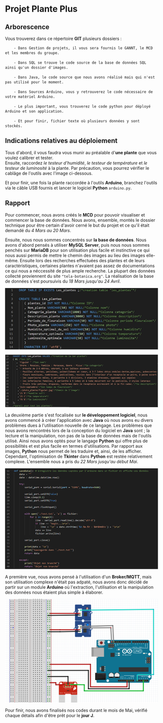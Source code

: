# Projet Plante Plus  

## Arborescence  

Vous trouverez dans ce répertoire **GIT** plusieurs dossiers :  

        - Dans Gestion de projets, il vous sera fournis le GANNT, le MCD et les membres du groupe.   

        - Dans SQL se trouve le code source de la base de données SQL ainsi qu'un dossier d'images.  

        - Dans Java, le code source que nous avons réalisé mais qui n'est pas utilisé pour le moment.  

        - Dans Sources Arduino, vous y retrouverez le code nécessaire de votre matèriel Arduino.  

        - Le plus important, vous trouverez le code python pour déployé Arduino et son application.  

        - Et pour finir, fichier texte où plusieurs données y sont stockés.


## Indications relatives au déploiement  


Tous d'abord, il vous faudra vous munir au préalable d'**une plante** que vous voulez calibrer et tester.  
Ensuite, raccordez _le testeur d'humidité_, _le testeur de température_ et _le testeur de luminosité_ à la plante. Par précaution, vous pourrez vérifier le cablâge de l'outils avec l'image ci-dessous.

Et pour finir, une fois la plante raccordée à l'outils **Arduino**, branchez l'outils via le câble USB fournis et lancer le logiciel **Python** `arduino.py`.  


## Rapport  

Pour commencer, nous avons créés le **MCD** pour pouvoir visualiser et commencer la base de données. Nous avons, ensemble, montés le dossier technique pour être certain d'avoir cerné le but du projet et ce qu'il était demandé du _4 Mars au 20 Mars_.  

Ensuite, nous nous sommes concentrés sur **la base de données**. Nous avons d'abord pensés à utiliser **MySQL Server**, puis nous nous sommes penchés sur **MariaDB** pour son utilisation plus facile et instinctive ce qui nous aussi permis de mettre le chemin des images au lieu des images elle-même. Ensuite lors des recherches effectuées des plantes et de leurs caractéristiques, certaines plantes n'avaient pas assez de documentations ce qui nous a néccessité de plus ample recherche. La plupart des données collecté proviennent du site `"tela-botanica.org"`. La réalisation de la base de données s'est poursuivis du _18 Mars jusqu'au 24 Avril_.  

![create](./SQL/codecreate.PNG)  
  
![insert](./SQL/codeinsert.PNG)  
  
La deuxième partie s'est focalisée sur **le développement logiciel**, nous avons commencé à créer l'application avec **Java** où nous avons eu divers problèmes dues à l'utilisation nouvelle de ce langage. Les problèmes que nous avons rencontrés lors de la conception du logiciel en **Java** sont ; la lecture et la manipulation, non pas de la base de données mais de l'outils utilisé. Ainsi nous avons optés pour le langage **Python** qui offre plus de possibilités et est plus facile en termes d'utilisations. Par rapport aux images, **Python** nous permet de les traduire et, ainsi, de les afficher. Cependant, l'optimisation de **Tkinter** dans **Python** est restée relativement complexe. L'ensemble nous a pris du _22 Mars jusqu'au début Mai_.  

![saveData](./images/saveData.PNG)  
  

A première vue, nous avons pensé à l'utilisation d'un **Broker/MQTT**, mais son utilisation complexe n'était pas adpaté, nous avons donc décidé de partir sur un module **Arduino** où l'extraction, l'utilisation et la manipulation des données nous étaient plus simple à élaborer.  

![plante connectée](./images/outilarduino.PNG)  
  
Pour finir, nous avons finalisés nos codes durant le mois de Mai, vérifié chaque détails afin d'être prêt pour le **jour J**.  

